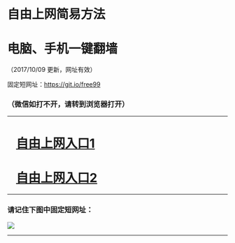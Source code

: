 ﻿# 自由上网简易方法

# 电脑、手机一键翻墙

（2017/10/09 更新，网址有效）

固定短网址：https://git.io/free99

### （微信如打不开，请转到浏览器打开）


***





# &nbsp;&nbsp; <a href="http://ft2779024875.fwq-tz-1001.info/fwqtz01.html?t=100900129396 " target="_blank">自由上网入口1</a>
# &nbsp;&nbsp; <a href="http://ft2228520418.fwq-tz-1002.info/fwqtz02.html?t=100900122444 " target="_blank">自由上网入口2</a>
***

### 请记住下图中固定短网址：

<img src="https://s3-us-west-2.amazonaws.com/fwq-1001/yjfq-20170905okok.png" /> 


***

